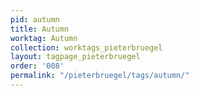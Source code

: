 ```yaml
---
pid: autumn
title: Autumn
worktag: Autumn
collection: worktags_pieterbruegel
layout: tagpage_pieterbruegel
order: '008'
permalink: "/pieterbruegel/tags/autumn/"
---
```

